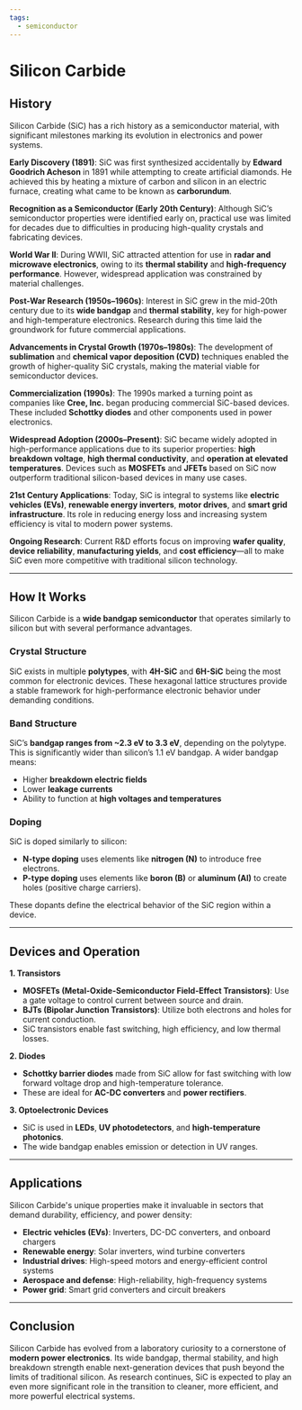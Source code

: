 ```yaml
---
tags:
  - semiconductor
---
```



# Silicon Carbide

## History

Silicon Carbide (SiC) has a rich history as a semiconductor material, with significant milestones marking its evolution in electronics and power systems.

**Early Discovery (1891)**: SiC was first synthesized accidentally by **Edward Goodrich Acheson** in 1891 while attempting to create artificial diamonds. He achieved this by heating a mixture of carbon and silicon in an electric furnace, creating what came to be known as **carborundum**.

**Recognition as a Semiconductor (Early 20th Century)**: Although SiC’s semiconductor properties were identified early on, practical use was limited for decades due to difficulties in producing high-quality crystals and fabricating devices.

**World War II**: During WWII, SiC attracted attention for use in **radar and microwave electronics**, owing to its **thermal stability** and **high-frequency performance**. However, widespread application was constrained by material challenges.

**Post-War Research (1950s–1960s)**: Interest in SiC grew in the mid-20th century due to its **wide bandgap** and **thermal stability**, key for high-power and high-temperature electronics. Research during this time laid the groundwork for future commercial applications.

**Advancements in Crystal Growth (1970s–1980s)**: The development of **sublimation** and **chemical vapor deposition (CVD)** techniques enabled the growth of higher-quality SiC crystals, making the material viable for semiconductor devices.

**Commercialization (1990s)**: The 1990s marked a turning point as companies like **Cree, Inc.** began producing commercial SiC-based devices. These included **Schottky diodes** and other components used in power electronics.

**Widespread Adoption (2000s–Present)**: SiC became widely adopted in high-performance applications due to its superior properties: **high breakdown voltage**, **high thermal conductivity**, and **operation at elevated temperatures**. Devices such as **MOSFETs** and **JFETs** based on SiC now outperform traditional silicon-based devices in many use cases.

**21st Century Applications**: Today, SiC is integral to systems like **electric vehicles (EVs)**, **renewable energy inverters**, **motor drives**, and **smart grid infrastructure**. Its role in reducing energy loss and increasing system efficiency is vital to modern power systems.

**Ongoing Research**: Current R\&D efforts focus on improving **wafer quality**, **device reliability**, **manufacturing yields**, and **cost efficiency**—all to make SiC even more competitive with traditional silicon technology.

---

## How It Works

Silicon Carbide is a **wide bandgap semiconductor** that operates similarly to silicon but with several performance advantages.

### Crystal Structure

SiC exists in multiple **polytypes**, with **4H-SiC** and **6H-SiC** being the most common for electronic devices. These hexagonal lattice structures provide a stable framework for high-performance electronic behavior under demanding conditions.

### Band Structure

SiC’s **bandgap ranges from \~2.3 eV to 3.3 eV**, depending on the polytype. This is significantly wider than silicon’s 1.1 eV bandgap. A wider bandgap means:

* Higher **breakdown electric fields**
* Lower **leakage currents**
* Ability to function at **high voltages and temperatures**

### Doping

SiC is doped similarly to silicon:

* **N-type doping** uses elements like **nitrogen (N)** to introduce free electrons.
* **P-type doping** uses elements like **boron (B)** or **aluminum (Al)** to create holes (positive charge carriers).

These dopants define the electrical behavior of the SiC region within a device.

---

## Devices and Operation

**1. Transistors**

* **MOSFETs (Metal-Oxide-Semiconductor Field-Effect Transistors)**: Use a gate voltage to control current between source and drain.
* **BJTs (Bipolar Junction Transistors)**: Utilize both electrons and holes for current conduction.
* SiC transistors enable fast switching, high efficiency, and low thermal losses.

**2. Diodes**

* **Schottky barrier diodes** made from SiC allow for fast switching with low forward voltage drop and high-temperature tolerance.
* These are ideal for **AC-DC converters** and **power rectifiers**.

**3. Optoelectronic Devices**

* SiC is used in **LEDs**, **UV photodetectors**, and **high-temperature photonics**.
* The wide bandgap enables emission or detection in UV ranges.

---

## Applications

Silicon Carbide's unique properties make it invaluable in sectors that demand durability, efficiency, and power density:

* **Electric vehicles (EVs)**: Inverters, DC-DC converters, and onboard chargers
* **Renewable energy**: Solar inverters, wind turbine converters
* **Industrial drives**: High-speed motors and energy-efficient control systems
* **Aerospace and defense**: High-reliability, high-frequency systems
* **Power grid**: Smart grid converters and circuit breakers

---

## Conclusion

Silicon Carbide has evolved from a laboratory curiosity to a cornerstone of **modern power electronics**. Its wide bandgap, thermal stability, and high breakdown strength enable next-generation devices that push beyond the limits of traditional silicon. As research continues, SiC is expected to play an even more significant role in the transition to cleaner, more efficient, and more powerful electrical systems.
